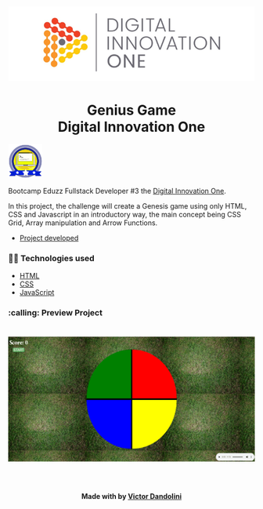 <!--Banner session-->
<p align="center">
  <img src="./assets/banner.png" alt="DIO" title="Digital Innovation One">
</p>

<!--About session-->
<h1 align="center">Genius Game<br>Digital Innovation One</h1>

<img src="./assets/badge.png" title="Badge" width="70" height="70">

Bootcamp Eduzz Fullstack Developer #3 the [Digital Innovation One](https://digitalinnovation.one/).


In this project, the challenge will create a Genesis game using only HTML, CSS and Javascript in an introductory way, the main concept being CSS Grid, Array manipulation and Arrow Functions.
- [Project developed](https://geniusgamebyvictordandolini.netlify.app/)


<h3>👨‍💻 Technologies used</h3>

- [HTML](https://www.w3schools.com/html/)
- [CSS](https://developer.mozilla.org/pt-BR/docs/Web/CSS)
- [JavaScript](https://developer.mozilla.org/en-US/docs/Web/JavaScript)

<h3> :calling: Preview Project</h3>
<h1 align="center">
  <img alt="previewgenius" title="genius-game" src="./assets/Social%20preview%20Genius%20Game-min.png" />
</h1>
<!--Bottom session-->
<br><h4 align=center>Made with by <a target="_blank" href="https://github.com/victordandolini" >Victor Dandolini</a></h4>
